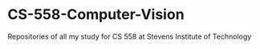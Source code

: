 # CS-558-Computer-Vision
Repositories of all my study for CS 558 at Stevens Institute of Technology
